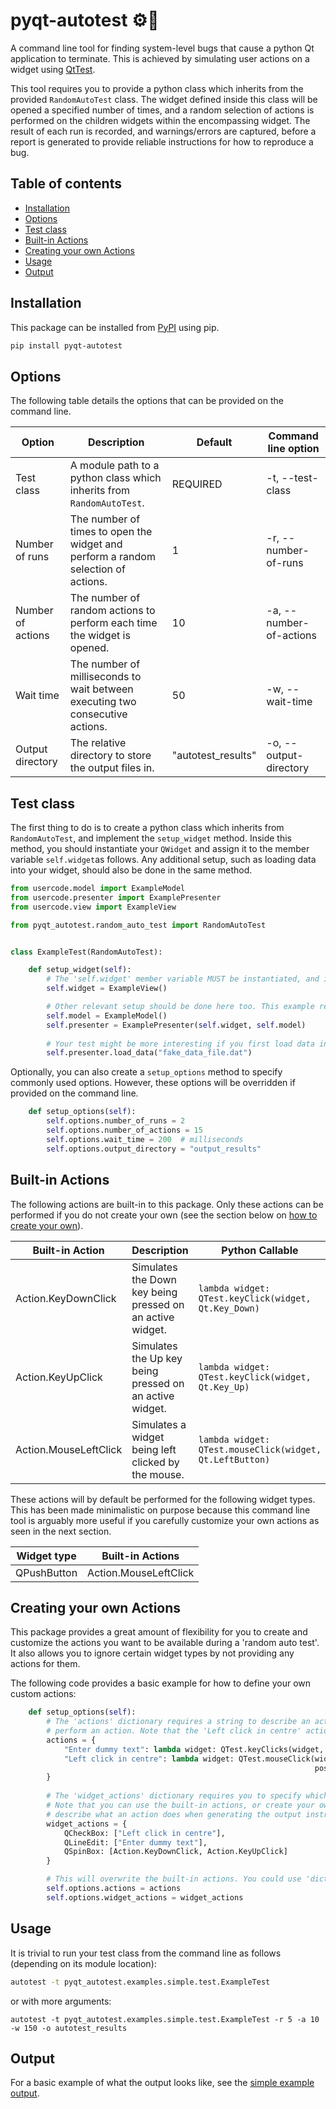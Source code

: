# pyqt-autotest ⚙️🧪
A command line tool for finding system-level bugs that cause a python Qt application to terminate. This is achieved by simulating user actions on a widget using [QtTest](https://doc.qt.io/qt-5/qtest-overview.html).

This tool requires you to provide a python class which inherits from the provided `RandomAutoTest` class. The widget defined inside this class will be opened a specified number of times, and a random selection of actions is performed on the children widgets within the encompassing widget. The result of each run is recorded, and warnings/errors are captured, before a report is generated to provide reliable instructions for how to reproduce a bug.

## Table of contents
* [Installation](#installation)
* [Options](#options)
* [Test class](#test-class)
* [Built-in Actions](#built-in-actions)
* [Creating your own Actions](#creating-your-own-actions)
* [Usage](#usage)
* [Output](#output)

## Installation

This package can be installed from [PyPI](https://pypi.org/) using pip.

```sh
pip install pyqt-autotest
```

## Options

The following table details the options that can be provided on the command line.

| Option            | Description                                                                       | Default            | Command line option     |
|-------------------|-----------------------------------------------------------------------------------|--------------------|-------------------------|
| Test class        | A module path to a python class which inherits from `RandomAutoTest`.             | REQUIRED           | -t, --test-class        |
| Number of runs    | The number of times to open the widget and perform a random selection of actions. | 1                  | -r, --number-of-runs    |
| Number of actions | The number of random actions to perform each time the widget is opened.           | 10                 | -a, --number-of-actions |
| Wait time         | The number of milliseconds to wait between executing two consecutive actions.     | 50                 | -w, --wait-time         |
| Output directory  | The relative directory to store the output files in.                              | "autotest_results" | -o, --output-directory  |

## Test class

The first thing to do is to create a python class which inherits from `RandomAutoTest`, and implement the `setup_widget` method. Inside this method, you should instantiate your `QWidget` and assign it to the member variable `self.widget`as follows. Any additional setup, such as loading data into your widget, should also be done in the same method.

```py
from usercode.model import ExampleModel
from usercode.presenter import ExamplePresenter
from usercode.view import ExampleView

from pyqt_autotest.random_auto_test import RandomAutoTest


class ExampleTest(RandomAutoTest):

    def setup_widget(self):
        # The 'self.widget' member variable MUST be instantiated, and it must be a QWidget.
        self.widget = ExampleView()

        # Other relevant setup should be done here too. This example refers to the Model-View-Presenter (MVP) pattern
        self.model = ExampleModel()
        self.presenter = ExamplePresenter(self.widget, self.model)
        
        # Your test might be more interesting if you first load data into the widget
        self.presenter.load_data("fake_data_file.dat")
```

Optionally, you can also create a `setup_options` method to specify commonly used options. However, these options will be overridden if provided on the command line.

```py
    def setup_options(self):
        self.options.number_of_runs = 2
        self.options.number_of_actions = 15
        self.options.wait_time = 200  # milliseconds
        self.options.output_directory = "output_results"
```

## Built-in Actions

The following actions are built-in to this package. Only these actions can be performed if you do not create your own (see the section below on [how to create your own](#creating-your-own-actions)).

| Built-in Action       | Description                                               | Python Callable                                          |
|-----------------------|-----------------------------------------------------------|----------------------------------------------------------|
| Action.KeyDownClick   | Simulates the Down key being pressed on an active widget. | `lambda widget: QTest.keyClick(widget, Qt.Key_Down)`     |
| Action.KeyUpClick     | Simulates the Up key being pressed on an active widget.   | `lambda widget: QTest.keyClick(widget, Qt.Key_Up)`       |
| Action.MouseLeftClick | Simulates a widget being left clicked by the mouse.       | `lambda widget: QTest.mouseClick(widget, Qt.LeftButton)` |

These actions will by default be performed for the following widget types. This has been made minimalistic on purpose because this command line tool is arguably more useful if you carefully customize your own actions as seen in the next section.

| Widget type       | Built-in Actions      |
|-------------------|-----------------------|
| QPushButton       | Action.MouseLeftClick |

## Creating your own Actions
This package provides a great amount of flexibility for you to create and customize the actions you want to be available during a 'random auto test'. It also allows you to ignore certain widget types by not providing any actions for them.

The following code provides a basic example for how to define your own custom actions:

```py
    def setup_options(self):
        # The 'actions' dictionary requires a string to describe an action, and a callable function which uses QtTest to
        # perform an action. Note that the 'Left click in centre' action is useful for testing a QCheckBox.
        actions = {
            "Enter dummy text": lambda widget: QTest.keyClicks(widget, "dummy text"),
            "Left click in centre": lambda widget: QTest.mouseClick(widget, Qt.LeftButton,
                                                                    pos=QPoint(2, widget.height() / 2))
        }
        
        # The 'widget_actions' dictionary requires you to specify which actions can be performed on which widget types.
        # Note that you can use the built-in actions, or create your own with a string name. The string name is used to 
        # describe what an action does when generating the output instructions, so make sure it is short but descriptive.
        widget_actions = {
            QCheckBox: ["Left click in centre"],
            QLineEdit: ["Enter dummy text"],
            QSpinBox: [Action.KeyDownClick, Action.KeyUpClick]
        }

        # This will overwrite the built-in actions. You could use 'dict::update' to keep the built-in actions.
        self.options.actions = actions
        self.options.widget_actions = widget_actions
```

## Usage

It is trivial to run your test class from the command line as follows (depending on its module location):

```sh
autotest -t pyqt_autotest.examples.simple.test.ExampleTest
```
or with more arguments:
```
autotest -t pyqt_autotest.examples.simple.test.ExampleTest -r 5 -a 10 -w 150 -o autotest_results
```

## Output

For a basic example of what the output looks like, see the [simple example output](https://github.com/robertapplin/pyqt-autotest/tree/main/pyqt_autotest/examples/simple/output).
